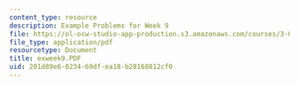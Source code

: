```yaml
---
content_type: resource
description: Example Problems for Week 9
file: https://ol-ocw-studio-app-production.s3.amazonaws.com/courses/3-00-thermodynamics-of-materials-fall-2002/201d89e6023469dfea18b28168812cf0_exweek9.PDF
file_type: application/pdf
resourcetype: Document
title: exweek9.PDF
uid: 201d89e6-0234-69df-ea18-b28168812cf0
---
```

